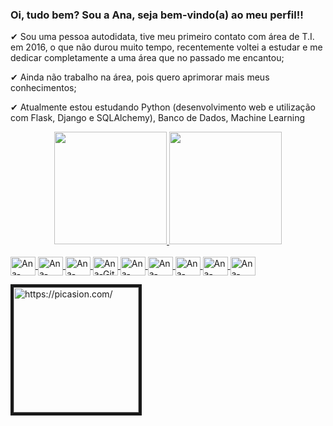 ### Oi, tudo bem? Sou a Ana, seja bem-vindo(a) ao meu perfil!!<P>

 ✔ Sou uma pessoa autodidata, tive meu primeiro contato com área de T.I. em 2016, o que não durou muito tempo, recentemente voltei a estudar e me dedicar completamente a uma área que no passado me encantou; <P>
 ✔ Ainda não trabalho na área, pois quero aprimorar mais meus conhecimentos;<P>
 ✔ Atualmente estou estudando Python (desenvolvimento web e utilização com Flask, Django e SQLAlchemy), Banco de Dados, Machine Learning<P>

  <div align="center">
  <a href="https://github.com/anacristinaazevedo">
  <img height="180em" src="https://github-readme-stats.vercel.app/api?username=anacristinaazevedo&show_icons=true&theme=dracula&include_all_commits=true&count_private=true"/>
    <img height="180em" src="https://github-readme-stats.vercel.app/api/top-langs/?username=anacristinaazevedo&layout=compact&langs_count=7&theme=dracula"/>
</div>
   
  <div style="display: inline_block"><br>
  <img align="center" alt="Ana-Java" height="30" width="40" src="https://cdn.jsdelivr.net/gh/devicons/devicon/icons/java/java-original.svg">
  <img align="center" alt="Ana-Python" height="30" width="40" src="https://cdn.jsdelivr.net/gh/devicons/devicon/icons/python/python-original.svg">
  <img align="center" alt="Ana-VSCode" height="30" width="40" src="https://cdn.jsdelivr.net/gh/devicons/devicon/icons/vscode/vscode-original.svg">
  <img align="center" alt="Ana-Git" height="30" width="40" src="https://cdn.jsdelivr.net/gh/devicons/devicon/icons/git/git-original.svg">
   <img align="center" alt="Ana-SQLAlchemy" height="30" width="40" src="https://cdn.jsdelivr.net/gh/devicons/devicon/icons/sqlalchemy/sqlalchemy-original.svg">
   <img align="center" alt="Ana-PyCharm" height="30" width="40" src="https://cdn.jsdelivr.net/gh/devicons/devicon/icons/pycharm/pycharm-original.svg">
   <img align="center" alt="Ana-Django" height="30" width="40" src="https://cdn.jsdelivr.net/gh/devicons/devicon/icons/django/django-plain-wordmark.svg">
   <img align="center" alt="Ana-Flask" height="30" width="40" src="https://cdn.jsdelivr.net/gh/devicons/devicon/icons/flask/flask-original-wordmark.svg">
   <img align="center" alt="Ana-Jupyter" height="30" width="40" src="https://cdn.jsdelivr.net/gh/devicons/devicon/icons/jupyter/jupyter-original-wordmark.svg">
   
  </div>
  
<P>
<div>
<img src="https://i.picasion.com/pic92/23e8ec1832353b1270320f2d1ff6ac44.gif" align="left" width="200" height="200" border="5" alt="https://picasion.com/"></a><br/><a href="https://picasion.com/">
 
</div>
